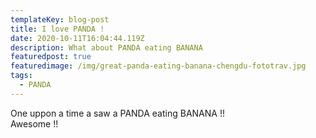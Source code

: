 ```yaml
---
templateKey: blog-post
title: I love PANDA !
date: 2020-10-11T16:04:44.119Z
description: What about PANDA eating BANANA
featuredpost: true
featuredimage: /img/great-panda-eating-banana-chengdu-fototrav.jpg
tags:
  - PANDA
---
```

One uppon a time a saw a PANDA eating BANANA !!\
Awesome !!